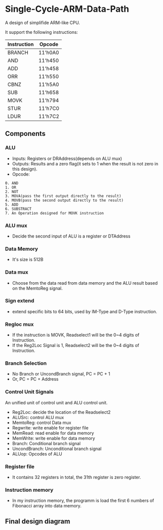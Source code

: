 # Single-Cycle-ARM-Data-Path
A design of simplifide ARM-like CPU.

It support the following instructions:

Instruction|Opcode
----|----
BRANCH|11'h0A0
AND|11'h450
ADD|11'h458
ORR|11'h550
CBNZ|11'h5A0
SUB|11'h658
MOVK|11'h794
STUR|11'h7C0
LDUR|11'h7C2

## Components
### ALU
- Inputs: Registers or DRAddress(depends on ALU mux)
- Outputs: Results and a zero flag(it sets to 1 when the result is not zero in this design).
- Opcode:
```
0. AND
1. OR
2. NOT
3. MOVA(pass the first output directly to the result)
4. MOVB(pass the second output directly to the result)
5. ADD
6. SUBSTRACT
7. An Operation designed for MOVK instruction
```
### ALU mux
- Decide the second input of ALU is a register or DTAddress

### Data Memory
- It's size is 512B

### Data mux
- Choose from the data read from data memory and the ALU result based on the MemtoReg signal.

### Sign extend
- extend specific bits to 64 bits, used by IM-Type and D-Type instruction.

### Regloc mux
- If the instruction is MOVK, Readselect1 will be the 0~4 digits of Instruction.
- If the Reg2Loc Signal is 1, Readselect2 will be the 0~4 digits of Instruction.

### Branch Selection
- No Branch or UncondBranch signal, PC = PC + 1
- Or, PC = PC + Address

### Control Unit Signals
An unified unit of control unit and ALU control unit.
- Reg2Loc: decide the location of the Readselect2
- ALUSrc: control ALU mux
- MemtoReg: control Data mux
- Regwrite: write enable for register file
- MemRead: read enable for data memory
- MemWrite: write enable for data memory
- Branch: Conditional branch signal
- UncondBranch: Unconditional branch signal
- ALUop: Opcodes of ALU

### Register file
- It contains 32 registers in total, the 31th register is zero register.

### Instruction memory
- In my instruction memory, the programm is load the first 6 numbers of Fibonacci array into data memory.

## Final design diagram

